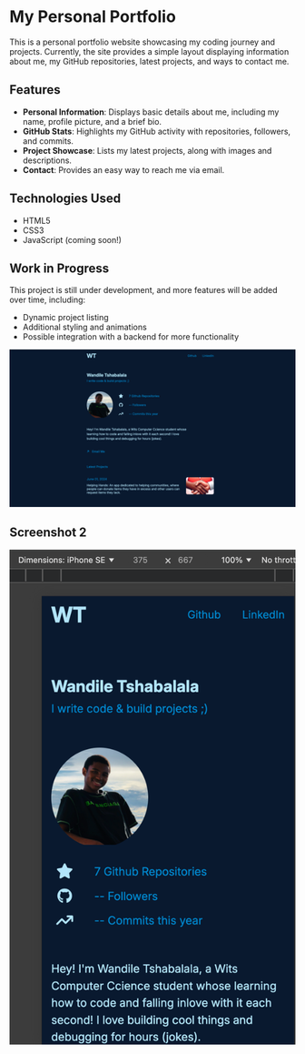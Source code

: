 # My Personal Portfolio

This is a personal portfolio website showcasing my coding journey and projects. Currently, the site provides a simple layout displaying information about me, my GitHub repositories, latest projects, and ways to contact me.

## Features

* **Personal Information**: Displays basic details about me, including my name, profile picture, and a brief bio.
* **GitHub Stats**: Highlights my GitHub activity with repositories, followers, and commits.
* **Project Showcase**: Lists my latest projects, along with images and descriptions.
* **Contact**: Provides an easy way to reach me via email.

## Technologies Used

* HTML5
* CSS3
* JavaScript (coming soon!)

## Work in Progress

This project is still under development, and more features will be added over time, including:

* Dynamic project listing
* Additional styling and animations
* Possible integration with a backend for more functionality

![Screenshots](./screen1.png)

## Screenshot 2

![Screenshots](./screen2.png)

